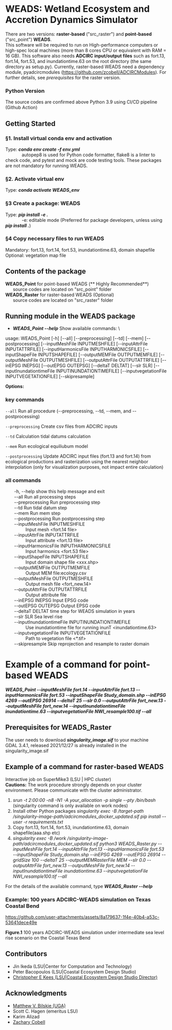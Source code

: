 # WEADS: Wetland Ecosystem and Accretion Dynamics Simulator
There are two versions: **raster-based** ("src_raster") and **point-based** ("src_point") **WEADS**. \
This software will be required to run on High-performance computers or high-spec local machines (more than 8 cores CPU or equivalent with RAM = 16 GB).
This software also needs **ADCIRC input/output files** such as fort.13, fort.14, fort.53, and inundationtime.63 on the root directory (the same directory as setup.py).
Currently, raster-based WEADS need a dependency module, pyadcircmodules (https://github.com/zcobell/ADCIRCModules). For further details, see *prerequisites* for the raster version. 

### Python Version
The source codes are confirmed above Python 3.9 using CI/CD pipeline (Github Action)

## Getting Started

### §1. Install virtual conda env and activation
Type: ***conda env create -f env.yml*** \
&nbsp;&nbsp;&nbsp;&nbsp;&nbsp;&nbsp;&nbsp;&nbsp;&nbsp;&nbsp;&nbsp;&nbsp; autopep8 is used for Python code formatter, flake8 is a linter to check code, and pytest and mock are code testing tools. These packages are not mandatory for running WEADS.  

### §2. Activate virtual env
Type: ***conda activate WEADS_env***

### §3 Create a package: WEADS
Type: ***pip install -e .*** \
&nbsp;&nbsp;&nbsp;&nbsp;&nbsp;&nbsp;&nbsp;&nbsp;&nbsp;&nbsp;&nbsp;&nbsp; -e: editable mode (Preferred for package developers, unless using ***pip install .***)

### §4 Copy necessary files to run WEADS
Mandatory: fort.13, fort.14, fort.53, inundationtime.63, domain shapefile \
Optional: vegetation map file

## Contents of the package
**WEADS_Point** for point-based WEADS (** Highly Recommended**) \
&nbsp;&nbsp;&nbsp;&nbsp;&nbsp;&nbsp;source codes are located on "src_point" folder \
**WEADS_Raster** for raster-based WEADS (Optional) \
&nbsp;&nbsp;&nbsp;&nbsp;&nbsp;&nbsp;source codes are located on "src_raster" folder
## Running module in the WEADS package

* ***WEADS_Point --help***  Show available commands: \


usage: WEADS_Point [-h] [--all] [--preprocessing] [--td] [--mem] [--postprocessing] [--inputMeshFile INPUTMESHFILE] [--inputAttrFile INPUTATTRFILE]
                   [--inputHarmonicsFile INPUTHARMONICSFILE] [--inputShapeFile INPUTSHAPEFILE] [--outputMEMFile OUTPUTMEMFILE] [--outputMeshFile OUTPUTMESHFILE]
                   [--outputAttrFile OUTPUTATTRFILE] [--inEPSG INEPSG] [--outEPSG OUTEPSG] [--deltaT DELTAT] [--slr SLR]
                   [--inputInundationtimeFile INPUTINUNDATIONTIMEFILE] [--inputvegetationFile INPUTVEGETATIONFILE] [--skipresample]

  **Options:** 

### key commands

```--all``` Run all procedure (--preprocessing, --td, --mem, and --postprocessing)

```--preprocessing``` Create csv files from ADCIRC inputs

```--td``` Calculation tidal datums calculation

```--mem``` Run ecological equiliubum model  

```--postprocessing``` Update ADCIRC input files (fort.13 and fort.14) from ecological productions and rasterization using the nearest neighbor interpolation (only for visualization purposes, not impact entire calculation)

### all commands 
&nbsp;&nbsp;&nbsp;&nbsp;&nbsp;&nbsp;     -h, --help            show this help message and exit \
&nbsp;&nbsp;&nbsp;&nbsp;&nbsp;&nbsp;     --all                 Run all processing steps \
&nbsp;&nbsp;&nbsp;&nbsp;&nbsp;&nbsp;     --preprocessing       Run preprocessing step \
&nbsp;&nbsp;&nbsp;&nbsp;&nbsp;&nbsp;     --td                  Run tidal datum step \
&nbsp;&nbsp;&nbsp;&nbsp;&nbsp;&nbsp;     --mem                 Run mem step \
&nbsp;&nbsp;&nbsp;&nbsp;&nbsp;&nbsp;     --postprocessing      Run postprocessing step \
&nbsp;&nbsp;&nbsp;&nbsp;&nbsp;&nbsp;     --inputMeshFile INPUTMESHFILE \
&nbsp;&nbsp;&nbsp;&nbsp;&nbsp;&nbsp;&nbsp;&nbsp;&nbsp;&nbsp;&nbsp;&nbsp;&nbsp;&nbsp;&nbsp;                         Input mesh <fort.14 file> \
&nbsp;&nbsp;&nbsp;&nbsp;&nbsp;&nbsp;  --inputAttrFile INPUTATTRFILE \
&nbsp;&nbsp;&nbsp;&nbsp;&nbsp;&nbsp;&nbsp;&nbsp;&nbsp;&nbsp;&nbsp;&nbsp;&nbsp;&nbsp;&nbsp;                        Input attribute <fort.13 file> \
&nbsp;&nbsp;&nbsp;&nbsp;&nbsp;&nbsp;  --inputHarmonicsFile INPUTHARMONICSFILE \
&nbsp;&nbsp;&nbsp;&nbsp;&nbsp;&nbsp;&nbsp;&nbsp;&nbsp;&nbsp;&nbsp;&nbsp;&nbsp;&nbsp;&nbsp;                        Input harmonics <fort.53 file> \
&nbsp;&nbsp;&nbsp;&nbsp;&nbsp;&nbsp;  --inputShapeFile INPUTSHAPEFILE \
&nbsp;&nbsp;&nbsp;&nbsp;&nbsp;&nbsp;&nbsp;&nbsp;&nbsp;&nbsp;&nbsp;&nbsp;&nbsp;&nbsp;&nbsp;                        Input domain shape file <xxx.shp> \
&nbsp;&nbsp;&nbsp;&nbsp;&nbsp;&nbsp;  --outputMEMFile OUTPUTMEMFILE \
&nbsp;&nbsp;&nbsp;&nbsp;&nbsp;&nbsp;&nbsp;&nbsp;&nbsp;&nbsp;&nbsp;&nbsp;&nbsp;&nbsp;&nbsp;                        Output MEM file:ecology.csv \
&nbsp;&nbsp;&nbsp;&nbsp;&nbsp;&nbsp;  --outputMeshFile OUTPUTMESHFILE \
&nbsp;&nbsp;&nbsp;&nbsp;&nbsp;&nbsp;&nbsp;&nbsp;&nbsp;&nbsp;&nbsp;&nbsp;&nbsp;&nbsp;&nbsp;                        Output mesh file <fort_new.14> \
&nbsp;&nbsp;&nbsp;&nbsp;&nbsp;&nbsp;  --outputAttrFile OUTPUTATTRFILE \
&nbsp;&nbsp;&nbsp;&nbsp;&nbsp;&nbsp;&nbsp;&nbsp;&nbsp;&nbsp;&nbsp;&nbsp;&nbsp;&nbsp;&nbsp;                        Output attribute file \
&nbsp;&nbsp;&nbsp;&nbsp;&nbsp;&nbsp;  --inEPSG INEPSG       Input EPSG code <inEPSGCode> \
&nbsp;&nbsp;&nbsp;&nbsp;&nbsp;&nbsp;  --outEPSG OUTEPSG     Output EPSG code <outEPSGCode> \
&nbsp;&nbsp;&nbsp;&nbsp;&nbsp;&nbsp;  --deltaT DELTAT       time step for WEADS simulation in years \
&nbsp;&nbsp;&nbsp;&nbsp;&nbsp;&nbsp;  --slr SLR             Sea level rise \
&nbsp;&nbsp;&nbsp;&nbsp;&nbsp;&nbsp;  --inputInundationtimeFile INPUTINUNDATIONTIMEFILE \
&nbsp;&nbsp;&nbsp;&nbsp;&nbsp;&nbsp;&nbsp;&nbsp;&nbsp;&nbsp;&nbsp;&nbsp;&nbsp;&nbsp;&nbsp;                        Use inundationtime file for running inunT <inundationtime.63> \
&nbsp;&nbsp;&nbsp;&nbsp;&nbsp;&nbsp;  --inputvegetationFile INPUTVEGETATIONFILE \
&nbsp;&nbsp;&nbsp;&nbsp;&nbsp;&nbsp;&nbsp;&nbsp;&nbsp;&nbsp;&nbsp;&nbsp;&nbsp;&nbsp;&nbsp;                        Path to vegetation file <*.tif> \
&nbsp;&nbsp;&nbsp;&nbsp;&nbsp;&nbsp;  --skipresample        Skip reprojection and resample to raster domain 

# Example of a command for point-based WEADS 
***WEADS_Point --inputMeshFile fort.14 --inputAttrFile fort.13 --inputHarmonicsFile fort.53 --inputShapeFile Study_domain.shp --inEPSG 4269 --outEPSG 26914 --deltaT 25 --slr 0.0 --outputAttrFile fort_new.13 --outputMeshFile fort_new.14 --inputInundationtimeFile inundationtime.63 --inputvegetationFile NWI_resample100.tif --all***

## Prerequisites for WEADS_Raster
The user needs to download ***singularity_image.sif*** to your machine \
GDAL 3.4.1, released 2021/12/27 is already installed in the singularity_image.sif

## Example of a command for raster-based WEADS
Interactive job on SuperMike3 (LSU | HPC cluster) \
**Cautions:** The work procedure strongly depends on your cluster environment. Please communicate with the cluster administrator.

1. *srun -t 2:00:00 -n8 -N1 -A your_allocation -p single --pty /bin/bash* (singularity command is only available on work nodes)
2. Install other Python packages *singularity exec -B /target-path /singularity-image-path/adcircmodules_docker_updated.sif pip install --user -r requirements.txt* 
3. Copy fort.13, fort.14, fort.53, inundationtime.63, domain shapefile(aaa.shp etc)
4. *singularity exec -B /work /singularity-image-path/adcircmodules_docker_updated.sif python3 WEADS_Raster.py --inputMeshFile fort.14 --inputAttrFile fort.13 --inputHarmonicsFile fort.53 --inputShapeFile Study_domain.shp --inEPSG 4269 --outEPSG 26914 --gridSize 100 --deltaT 25 --outputMEMRasterFile MEM --slr 0.0 --outputAttrFile fort_new.13 --outputMeshFile fort_new.14 --inputInundationtimeFile inundationtime.63 --inputvegetationFile NWI_resample100.tif --all*

For the details of the available command, type ***WEADS_Raster --help***

### Example: 100 years ADCIRC-WEADS simulation on Texas Coastal Bend 
https://github.com/user-attachments/assets/8a179637-1f4e-40b4-a53c-53641dece49e
<p style="text-align: left;"><strong>Figure.1</strong> 100 years ADCIRC-WEADS simulation under intermediate sea level rise scenario on the Coastal Texas Bend</p>

## Contributors
* Jin Ikeda (LSU|Center for Computation and Technology)
* Peter Bacopoulos (LSU|Coastal Ecosystem Design Studio)
* [Christopher E Kees (LSU|Coastal Ecosystem Design Studio Director)](https://www.lsu.edu/ceds/) 

## Acknowledgments
* [Matthew V. Bilskie (UGA)](https://coast.engr.uga.edu/)
* Scott C. Hagen (emeritus LSU)
* Karim Alizad
* [Zachary Cobell](https://thewaterinstitute.org/our-team/zachary-cobell)
